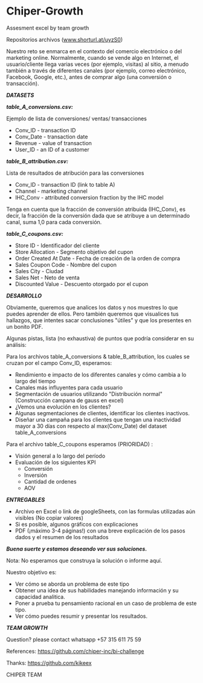 # Chiper-Growth
Assesment excel by team growth

Repositorios archivos (www.shorturl.at/uyzS0)

Nuestro reto se enmarca en el contexto del comercio electrónico o del marketing online. Normalmente, cuando se vende algo en Internet, el usuario/cliente llega varias veces (por ejemplo, visitas) al sitio, a menudo también a través de diferentes canales (por ejemplo, correo electrónico, Facebook, Google, etc.), antes de comprar algo (una conversión o transacción).

***DATASETS***

***table_A_conversions.csv:***

Ejemplo de lista de conversiones/ ventas/ transacciones
 * Conv_ID - transaction ID
 * Conv_Date - transaction date
 * Revenue - value of transaction
 * User_ID - an ID of a customer

***table_B_attribution.csv:***

Lista de resultados de atribución para las conversiones

 * Conv_ID - transaction ID (link to table A)
 * Channel - marketing channel
 * IHC_Conv - attributed conversion fraction by the IHC model

Tenga en cuenta que la fracción de conversión atribuida (IHC_Conv), es decir, la fracción de la conversión dada que se atribuye a un determinado canal, suma 1,0 para cada conversión.

***table_C_coupons.csv:***

 * Store ID - Identificador del cliente
 * Store Allocation - Segmento objetivo del cupon
 * Order Created At Date - Fecha de creación de la orden de compra
 * Sales Coupon Code - Nombre del cupon
 * Sales City - Ciudad
 * Sales Net - Neto de venta
 * Discounted Value - Descuento otorgado por el cupon
 
***DESARROLLO***

Obviamente, queremos que analices los datos y nos muestres lo que puedes aprender de ellos.
Pero también queremos que visualices tus hallazgos, que intentes sacar conclusiones "útiles" y que los presentes en un bonito PDF.

Algunas pistas, lista (no exhaustiva) de puntos que podría considerar en su análisis:

Para los archivos table_A_conversions & table_B_attribution, los cuales se cruzan por el campo Conv_ID, esperamos:

 * Rendimiento e impacto de los diferentes canales y cómo cambia a lo largo del tiempo
 * Canales más influyentes para cada usuario
 * Segmentación de usuarios utilizando "Distribución normal" (Construcción campana de gauss en excel)
 * ¿Vemos una evolución en los clientes?
 * Algunas segmentaciones de clientes, identificar los clientes inactivos.
 * Diseñar una campaña para los clientes que tengan una inactividad mayor a 30 días con respecto al max(Conv_Date) del dataset table_A_conversions

Para el archivo table_C_coupons esperamos (PRIORIDAD) :

 * Visión general a lo largo del período 
 * Evaluación de los siguientes KPI 
    * Conversión
    * Inversión
    * Cantidad de ordenes 
    * AOV

***ENTREGABLES***

 * Archivo en Excel o link de googleSheets, con las formulas utilizadas aún visibles (No copiar valores) 
 * Si es posible, algunos gráficos con explicaciones
 * PDF (¡máximo 3-4 páginas!) con una breve explicación de los pasos dados y el resumen de los resultados

***Buena suerte y estamos deseando ver sus soluciones.***

Nota: No esperamos que construya la solución o informe aquí.

Nuestro objetivo es:

 * Ver cómo se aborda un problema de este tipo
 * Obtener una idea de sus habilidades manejando información y su capacidad analitica.
 * Poner a prueba tu pensamiento racional en un caso de problema de este tipo.
 * Ver cómo puedes resumir y presentar los resultados.

***TEAM GROWTH***

Question? please contact whatsapp +57 315 611 75 59

References: https://github.com/chiper-inc/bi-challenge

Thanks: https://github.com/kikeex

CHIPER TEAM

